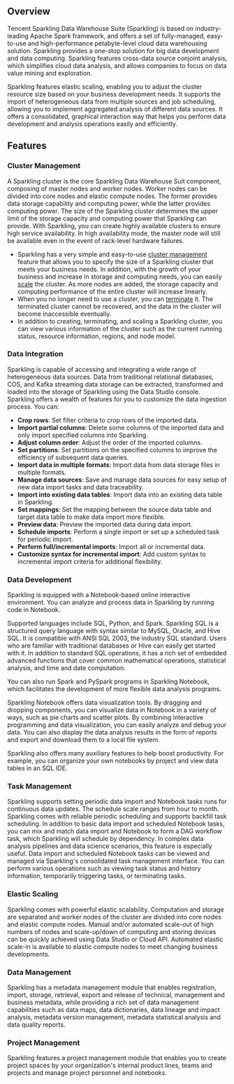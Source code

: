 ﻿## Overview
Tencent Sparkling Data Warehouse Suite (Sparkling) is based on industry-leading Apache Spark framework, and offers a set of fully-managed, easy-to-use and high-performance petabyte-level cloud data warehousing solution.  Sparkling provides a one-stop solution for big data development and data computing. Sparkling features cross-data source conjoint analysis, which simplifies cloud data analysis, and allows companies to focus on data value mining and exploration.

Sparkling features elastic scaling, enabling you to adjust the cluster resource size based on your business development needs. It supports the import of heterogeneous data from multiple sources and job scheduling, allowing you to implement aggregated analysis of different data sources. It offers a consolidated, graphical interaction way that helps you perform data development and analysis operations easily and efficiently.

## Features
### Cluster Management
A Sparkling cluster is the core Sparkling Data Warehouse Suit component, composing of master nodes and worker nodes. Worker nodes can be divided into core nodes and elastic compute nodes. The former provides data storage capability and computing power, while the latter provides computing power. The size of the Sparkling cluster determines the upper limit of the storage capacity and computing power that Sparkling can provide. 
With Sparkling, you can create highly available clusters to ensure high service availability. In high availability mode, the master node will still be available even in the event of rack-level hardware failures.
- Sparkling has a very simple and easy-to-use [cluster management](https://cloud.tencent.com/document/product/1002/30551) feature that allows you to specify the size of a Sparkling cluster that meets your business needs. In addition, with the growth of your business and increase in storage and computing needs, you can easily [scale](https://cloud.tencent.com/document/product/1002/30552) the cluster. As more nodes are added, the storage capacity and computing performance of the entire cluster will increase linearly.
- When you no longer need to use a cluster, you can [terminate](https://cloud.tencent.com/document/product/1002/30553) it. The terminated cluster cannot be recovered, and the data in the cluster will become inaccessible eventually.
- In addition to creating, terminating, and scaling a Sparkling cluster, you can view various information of the cluster such as the current running status, resource information, regions, and node model.

### Data Integration
Sparkling is capable of accessing and integrating a wide range of heterogeneous data sources. Data from traditional relational databases, COS, and Kafka streaming data storage can be extracted, transformed and loaded into the storage of Sparkling using the Data Studio console.
Sparkling offers a wealth of features for you to customize the data ingestion process. You can:
- **Crop rows**: Set filter criteria to crop rows of the imported data.
- **Import partial columns**: Delete some columns of the imported data and only import specified columns into Sparkling.
- **Adjust column order**: Adjust the order of the imported columns.
- **Set partitions**: Set partitions on the specified columns to improve the efficiency of subsequent data queries.
- **Import data in multiple formats**: Import data from data storage files in multiple formats.
- **Manage data sources**: Save and manage data sources for easy setup of new data import tasks and data traceability.
- **Import into existing data tables**: Import data into an existing data table in Sparkling.
- **Set mappings**: Set the mapping between the source data table and target data table to make data import more flexible.
- **Preview data**: Preview the imported data during data import.
- **Schedule imports**: Perform a single import or set up a scheduled task for periodic import.
- **Perform full/incremental imports**: Import all or incremental data.
- **Customize syntax for incremental import**: Add custom syntax to incremental import criteria for additional flexibility. 

### Data Development
Sparkling is equipped with a Notebook-based online interactive environment. You can analyze and process data in Sparkling by running code in Notebook.

Supported languages include SQL, Python, and Spark. Sparkling SQL is a structured query language with syntax similar to MySQL, Oracle, and Hive SQL. It is compatible with ANSI SQL 2003, the industry SQL standard. Users who are familiar with traditional databases or Hive can easily get started with it. In addition to standard SQL operations, it has a rich set of embedded advanced functions that cover common mathematical operations, statistical analysis, and time and date computation.

You can also run Spark and PySpark programs in Sparkling Notebook, which facilitates the development of more flexible data analysis programs.

Sparkling Notebook offers data visualization tools. By dragging and dropping components, you can visualize data in Notebook in a variety of ways, such as pie charts and  scatter plots. By combining interactive programming and data visualization, you can easily analyze and debug your data. You can also display the data analysis results in the form of reports and export and download them to a local file system.

Sparkling also offers many auxiliary features to help boost productivity. For example, you can organize your own notebooks by project and view data tables in an SQL IDE.

### Task Management
Sparkling supports setting periodic data import and Notebook tasks runs for continuous data updates. The schedule scale ranges from hour to month. Sparkling comes with reliable periodic scheduling and supports backfill task scheduling.
In addition to basic data import and scheduled Notebook tasks, you can mix and match data import and Notebook to form a DAG workflow task, which Sparkling will schedule by dependency. In complex data analysis pipelines and data science scenarios, this feature is especially useful. 
Data import and scheduled Notebook tasks can be viewed and managed via Sparkling's consolidated task management interface. You can perform various operations such as viewing task status and history information, temporarily triggering tasks, or terminating tasks.

### Elastic Scaling
Sparkling comes with powerful elastic scalability. Computation and storage are separated and worker nodes of the cluster are divided into core nodes and elastic compute nodes. Manual and/or automated scale-out of high numbers of nodes and scale-up/down of computing and storing devices can be quickly achieved using Data Studio or Cloud API. Automated elastic scale-in is available to elastic compute nodes to meet changing business developments.

### Data Management
Sparkling has a metadata management module that enables registration, import, storage, retrieval, export and release of technical, management and business metadata, while providing a rich set of data management capabilities such as data maps, data dictionaries, data lineage and impact analysis, metadata version management, metadata statistical analysis and data quality reports.


### Project Management
Sparkling features a project management module that enables you to create project spaces by your organization's internal product lines, teams and projects and manage project personnel and notebooks.
